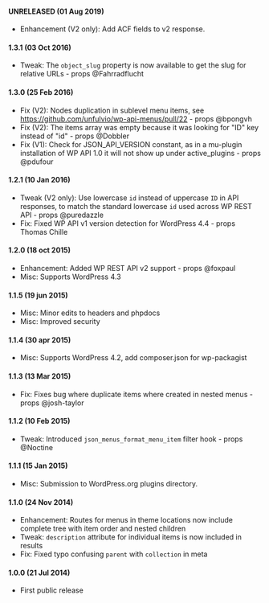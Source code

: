 #### UNRELEASED (01 Aug 2019)
 * Enhancement (V2 only): Add ACF fields to v2 response.

#### 1.3.1 (03 Oct 2016)
 * Tweak: The `object_slug` property is now available to get the slug for relative URLs - props @Fahrradflucht

#### 1.3.0 (25 Feb 2016)
 * Fix (V2): Nodes duplication in sublevel menu items, see https://github.com/unfulvio/wp-api-menus/pull/22 - props @bpongvh
 * Fix (V2): The items array was empty because it was looking for "ID" key instead of "id" - props @Dobbler
 * Fix (V1): Check for JSON_API_VERSION constant, as in a mu-plugin installation of WP API 1.0 it will not show up under active_plugins - props @pdufour

#### 1.2.1 (10 Jan 2016)
 * Tweak (V2 only): Use lowercase `id` instead of uppercase `ID` in API responses, to match the standard lowercase `id` used across WP REST API - props @puredazzle
 * Fix: Fixed WP API v1 version detection for WordPress 4.4 - props	Thomas Chille

#### 1.2.0 (18 oct 2015)
 * Enhancement: Added WP REST API v2 support - props @foxpaul
 * Misc: Supports WordPress 4.3

#### 1.1.5 (19 jun 2015)
 * Misc: Minor edits to headers and phpdocs
 * Misc: Improved security

#### 1.1.4 (30 apr 2015)
 * Misc: Supports WordPress 4.2, add composer.json for wp-packagist

#### 1.1.3 (13 Mar 2015)
 * Fix: Fixes bug where duplicate items where created in nested menus - props @josh-taylor

#### 1.1.2 (10 Feb 2015)
 * Tweak: Introduced `json_menus_format_menu_item` filter hook - props @Noctine

#### 1.1.1 (15 Jan 2015)
 * Misc: Submission to WordPress.org plugins directory.

#### 1.1.0 (24 Nov 2014)
 * Enhancement: Routes for menus in theme locations now include complete tree with item order and nested children
 * Tweak: `description` attribute for individual items is now included in results
 * Fix: Fixed typo confusing `parent` with `collection` in meta   

#### 1.0.0 (21 Jul 2014)
 * First public release
